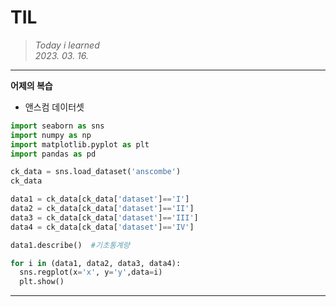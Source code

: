 # **TIL**
>*Today i learned* \
>*2023. 03. 16.*   

---

**어제의 복습**
- 앤스컴 데이터셋
```python
import seaborn as sns
import numpy as np
import matplotlib.pyplot as plt
import pandas as pd

ck_data = sns.load_dataset('anscombe')
ck_data

data1 = ck_data[ck_data['dataset']=='I']
data2 = ck_data[ck_data['dataset']=='II']
data3 = ck_data[ck_data['dataset']=='III']
data4 = ck_data[ck_data['dataset']=='IV']

data1.describe()  #기초통계량

for i in (data1, data2, data3, data4):
  sns.regplot(x='x', y='y',data=i)
  plt.show()
```

---
   
   
